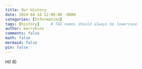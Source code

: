```yaml
---
title: Our History
date: 2024-04-18 12:00:00 -0800
categories: [Information]
tags: [history]     # TAG names should always be lowercase
author: kerrykins  
comments: false
math: false
mermaid: false 
pin: false
---
```


Hi! 8)